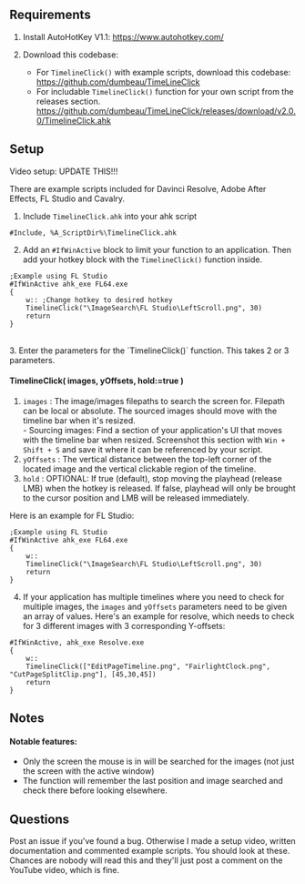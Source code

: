 ## Requirements
1. Install AutoHotKey V1.1:
https://www.autohotkey.com/<br/>

2. Download this codebase:
    - For `TimelineClick()` with example scripts, download this codebase:<br/>
    https://github.com/dumbeau/TimeLineClick
    - For includable `TimelineClick()` function for your own script from the releases section.<br/>
    https://github.com/dumbeau/TimeLineClick/releases/download/v2.0.0/TimelineClick.ahk

## Setup

Video setup:
UPDATE THIS!!!

There are example scripts included for Davinci Resolve, Adobe After Effects, FL Studio and Cavalry.

1. Include `TimelineClick.ahk` into your ahk script<br/>

```autohotkey
#Include, %A_ScriptDir%\TimelineClick.ahk
```  

2. Add an `#IfWinActive` block to limit your function to an application.  Then add your hotkey block with the `TimelineClick()` function inside.<br/>

```autohotkey
;Example using FL Studio
#IfWinActive ahk_exe FL64.exe
{
    w:: ;Change hotkey to desired hotkey
    TimelineClick("\ImageSearch\FL Studio\LeftScroll.png", 30)
    return
}
```


<br/>
3. Enter the parameters for the `TimelineClick()` function.  This takes 2 or 3 parameters.<br/>

#### TimelineClick( images, yOffsets, hold:=true ) <br/>

1. `images` : The image/images filepaths to search the screen for.  Filepath can be local or absolute.  The sourced images should move with the timeline bar when it's resized.<br/>
        - Sourcing images: Find a section of your application's UI that moves with the timeline bar when resized.  Screenshot this section with `Win + Shift + S` and save it where it can be referenced by your script.<br/>
2. `yOffsets` : The vertical distance between the top-left corner of the located image and the vertical clickable region of the timeline.
3. `hold` : OPTIONAL: If true (default), stop moving the playhead (release LMB) when the hotkey is released.  If false, playhead will only be brought to the cursor position and LMB will be released immediately.<br/>

Here is an example for FL Studio:
```autohotkey    
;Example using FL Studio
#IfWinActive ahk_exe FL64.exe
{
    w::
    TimelineClick("\ImageSearch\FL Studio\LeftScroll.png", 30)
    return
}
```

4. If your application has multiple timelines where you need to check for multiple images, the `images` and `yOffsets` parameters need to be given an array of values.  Here's an example for resolve, which needs to check for 3 different images with 3 corresponding Y-offsets:

```autohotkey
#IfWinActive, ahk_exe Resolve.exe
{
    w::
    TimelineClick(["EditPageTimeline.png", "FairlightClock.png",  "CutPageSplitClip.png"], [45,30,45])
    return
}
```

## Notes
#### Notable features:
- Only the screen the mouse is in will be searched for the images (not just the screen with the active window)
- The function will remember the last position and image searched and check there before looking elsewhere.

## Questions
Post an issue if you've found a bug. Otherwise I made a setup video, written documentation and commented example scripts.  You should look at these.  Chances are nobody will read this and they'll just post a comment on the YouTube video, which is fine.
